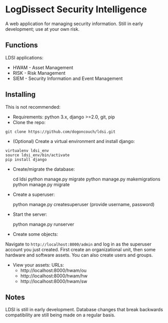 # LogDissect Security Intelligence
A web application for managing security information. Still in early development; use at your own risk.

## Functions
LDSI applications:
- HWAM - Asset Management
- RISK - Risk Management
- SIEM - Security Information and Event Management

## Installing
This is not recommended:

- Requirements: python 3.x, django >=2.0, git, pip
- Clone the repo:
```
git clone https://github.com/dogoncouch/ldsi.git
```

- (Optional) Create a virtual environment and install django:
```
virtualenv ldsi_env
source ldsi_env/bin/activate
pip install django
```

- Create/migrate the database:

    cd ldsi
    python manage.py migrate
    python manage.py makemigrations
    python manage.py migrate

- Create a superuser:

    python manage.py createsuperuser
    (provide username, password)

- Start the server:

    python manage.py runserver

- Create some objects:

Navigate to `http://localhost:8000/admin` and log in as the superuser account you just created. First create an organizational unit, then some hardware and software assets. You can also create users and groups.
- View your assets:
URLs:
    - http://localhost:8000/hwam/ou
    - http://localhost:8000/hwam/hw
    - http://localhost:8000/hwam/sw

## Notes
LDSI is still in early development. Database changes that break backwards compatibility are still being made on a regular basis.

